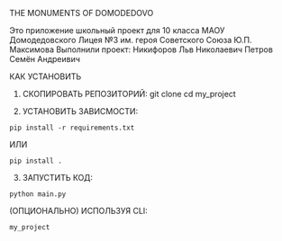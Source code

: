 THE MONUMENTS OF DOMODEDOVO

Это приложение школьный проект для 10 класса МАОУ Домодедовского Лицея №3 им. героя Советского Союза Ю.П. Максимова
Выполнили проект:
Никифоров Льв Николаевич
Петров Семён Андреивич


КАК УСТАНОВИТЬ

1. СКОПИРОВАТЬ РЕПОЗИТОРИЙ:
   git clone <your-repo-url>
   cd my_project

2. УСТАНОВИТЬ ЗАВИСМОСТИ:
```
pip install -r requirements.txt
```
ИЛИ
```
pip install .
```
3. ЗАПУСТИТЬ КОД:
```
python main.py
```
(ОПЦИОНАЛЬНО) ИСПОЛЬЗУЯ CLI:
```
my_project
```
